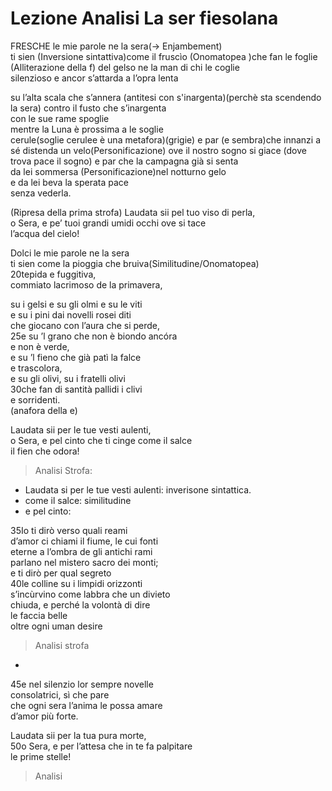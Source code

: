 # Lezione Analisi La ser fiesolana

FRESCHE le mie parole ne la sera(-> Enjambement)  
ti sien (Inversione sintattiva)come il fruscìo (Onomatopea )che fan le foglie  (Alliterazione della f)
del gelso ne la man di chi le coglie  
silenzioso e ancor s’attarda a l’opra lenta  

su l’alta scala che s’annera (antitesi con s'inargenta)(perchè sta scendendo la sera) 
contro il fusto che s’inargenta  
con le sue rame spoglie  
mentre la Luna è prossima a le soglie  
cerule(soglie cerulee è una metafora)(grigie) e par (e sembra)che innanzi a sé distenda un velo(Personificazione)
ove il nostro sogno si giace (dove trova pace il sogno) 
e par che la campagna già si senta  
da lei sommersa (Personificazione)nel notturno gelo  
e da lei beva la sperata pace  
senza vederla.  
 
(Ripresa della prima strofa) 
Laudata sii pel tuo viso di perla,  
o Sera, e pe’ tuoi grandi umidi occhi ove si tace  
l’acqua del cielo!  
  
Dolci le mie parole ne la sera  
ti sien come la pioggia che bruiva(Similitudine/Onomatopea)  
20tepida e fuggitiva,  
commiato lacrimoso de la primavera,


su i gelsi e su gli olmi e su le viti  
e su i pini dai novelli rosei diti  
che giocano con l’aura che si perde,  
25e su ’l grano che non è biondo ancóra  
e non è verde,  
e su ’l fieno che già patì la falce  
e trascolora,  
e su gli olivi, su i fratelli olivi  
30che fan di santità pallidi i clivi  
e sorridenti.  
 (anafora della e)
 
 
Laudata sii per le tue vesti aulenti,  
o Sera, e pel cinto che ti cinge come il salce  
il fien che odora!  

> Analisi Strofa:
- Laudata si per le tue vesti aulenti: inverisone sintattica.
- come il salce: similitudine
- e pel cinto: 
  

35Io ti dirò verso quali reami  
d’amor ci chiami il fiume, le cui fonti  
eterne a l’ombra de gli antichi rami  
parlano nel mistero sacro dei monti;  
e ti dirò per qual segreto  
40le colline su i limpidi orizzonti  
s’incùrvino come labbra che un divieto  
chiuda, e perché la volontà di dire  
le faccia belle  
oltre ogni uman desire

> Analisi strofa 
- 

45e nel silenzio lor sempre novelle  
consolatrici, sì che pare  
che ogni sera l’anima le possa amare  
d’amor più forte.  
  
Laudata sii per la tua pura morte,  
50o Sera, e per l’attesa che in te fa palpitare  
le prime stelle!

> Analisi
<!--stackedit_data:
eyJoaXN0b3J5IjpbLTI2MjUwNDYxNSwtMTE1Mzc3MDU4MywtNz
M4NjU1ODEzLC04Mjk1NjIwMTgsMTY0Nzk3NzY4MiwtMjQxNjg2
NTAwXX0=
-->